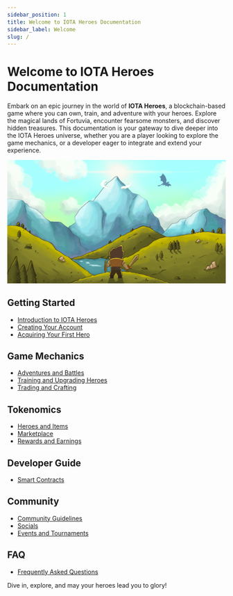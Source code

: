 ```yaml
---
sidebar_position: 1
title: Welcome to IOTA Heroes Documentation
sidebar_label: Welcome
slug: /
---
```


# Welcome to IOTA Heroes Documentation

Embark on an epic journey in the world of **IOTA Heroes**, a blockchain-based game where you can own, train, and adventure with your heroes. Explore the magical lands of Fortuvia, encounter fearsome monsters, and discover hidden treasures. This documentation is your gateway to dive deeper into the IOTA Heroes universe, whether you are a player looking to explore the game mechanics, or a developer eager to integrate and extend your experience.

![IOTA Heroes Banner](/img/iota-heroes-social-card.png)


## Getting Started

- [Introduction to IOTA Heroes](./getting-started/introduction.md)
- [Creating Your Account](./getting-started/account.md)
- [Acquiring Your First Hero](./getting-started/acquiring-hero.md)

## Game Mechanics

- [Adventures and Battles](./game-mechanics/adventures.md)
- [Training and Upgrading Heroes](./game-mechanics/training.md)
- [Trading and Crafting](./game-mechanics/trading.md)

## Tokenomics

- [Heroes and Items](./tokenomics/heroes-items.md)
- [Marketplace](./tokenomics/marketplace.md)
- [Rewards and Earnings](./tokenomics/rewards.md)

## Developer Guide

- [Smart Contracts](./developer-guide/smart-contracts.md)

## Community

- [Community Guidelines](/community/guidelines.md)
- [Socials](/community/socials.md)
- [Events and Tournaments](/community/events.md)

## FAQ

- [Frequently Asked Questions](faq.md)

Dive in, explore, and may your heroes lead you to glory!
